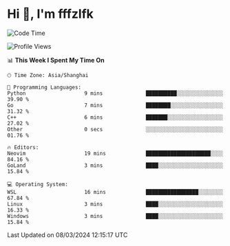 # Hi 👋, I'm fffzlfk

<!--START_SECTION:waka-->
![Code Time](http://img.shields.io/badge/Code%20Time-671%20hrs%2057%20mins-blue)

![Profile Views](http://img.shields.io/badge/Profile%20Views-3-blue)

📊 **This Week I Spent My Time On** 

```text
🕑︎ Time Zone: Asia/Shanghai

💬 Programming Languages: 
Python                   9 mins              ██████████░░░░░░░░░░░░░░░   39.90 % 
Go                       7 mins              ████████░░░░░░░░░░░░░░░░░   31.32 % 
C++                      6 mins              ███████░░░░░░░░░░░░░░░░░░   27.02 % 
Other                    0 secs              ░░░░░░░░░░░░░░░░░░░░░░░░░   01.76 % 

🔥 Editors: 
Neovim                   19 mins             █████████████████████░░░░   84.16 % 
GoLand                   3 mins              ████░░░░░░░░░░░░░░░░░░░░░   15.84 % 

💻 Operating System: 
WSL                      16 mins             █████████████████░░░░░░░░   67.84 % 
Linux                    3 mins              ████░░░░░░░░░░░░░░░░░░░░░   16.33 % 
Windows                  3 mins              ████░░░░░░░░░░░░░░░░░░░░░   15.84 % 
```


 Last Updated on 08/03/2024 12:15:17 UTC
<!--END_SECTION:waka-->
